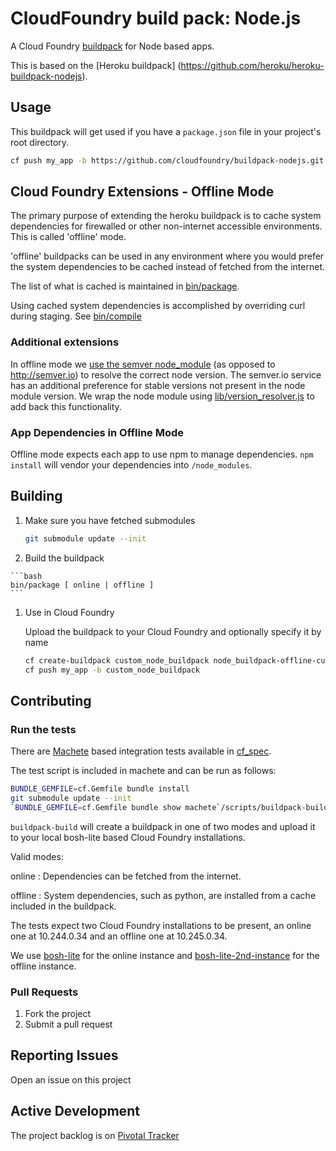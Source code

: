 # CloudFoundry build pack: Node.js

A Cloud Foundry [buildpack](http://docs.cloudfoundry.org/buildpacks/) for Node based apps.

This is based on the [Heroku buildpack] (https://github.com/heroku/heroku-buildpack-nodejs).

## Usage

This buildpack will get used if you have a `package.json` file in your project's root directory.

```bash
cf push my_app -b https://github.com/cloudfoundry/buildpack-nodejs.git
```

## Cloud Foundry Extensions - Offline Mode

The primary purpose of extending the heroku buildpack is to cache system dependencies for firewalled or other non-internet accessible environments. This is called 'offline' mode.

'offline' buildpacks can be used in any environment where you would prefer the system dependencies to be cached instead of fetched from the internet.

The list of what is cached is maintained in [bin/package](bin/package).

Using cached system dependencies is accomplished by overriding curl during staging. See [bin/compile](bin/compile#L14-18)

### Additional extensions
In offline mode we [use the semver node_module](bin/compile#L30-32) (as opposed to http://semver.io) to resolve the correct node version. The semver.io service has an additional preference for stable versions not present in the node module version. We wrap the node module using [lib/version_resolver.js](lib/version_resolver.js) to add back this functionality.

### App Dependencies in Offline Mode
Offline mode expects each app to use npm to manage dependencies. `npm install` will vendor your dependencies into `/node_modules`. 

## Building
1. Make sure you have fetched submodules

    ```bash
    git submodule update --init
    ```

  1. Build the buildpack

    ```bash
    bin/package [ online | offline ]
    ```

  1. Use in Cloud Foundry

      Upload the buildpack to your Cloud Foundry and optionally specify it by name

      ```bash
      cf create-buildpack custom_node_buildpack node_buildpack-offline-custom.zip 1
      cf push my_app -b custom_node_buildpack
      ```

## Contributing

### Run the tests

There are [Machete](https://github.com/pivotal-cf-experimental/machete) based integration tests available in [cf_spec](cf_spec).

The test script is included in machete and can be run as follows:

```bash
BUNDLE_GEMFILE=cf.Gemfile bundle install
git submodule update --init
`BUNDLE_GEMFILE=cf.Gemfile bundle show machete`/scripts/buildpack-build [mode]
```

`buildpack-build` will create a buildpack in one of two modes and upload it to your local bosh-lite based Cloud Foundry installations.

Valid modes:

online : Dependencies can be fetched from the internet.

offline : System dependencies, such as python, are installed from a cache included in the buildpack.

The tests expect two Cloud Foundry installations to be present, an online one at 10.244.0.34 and an offline one at 10.245.0.34.

We use [bosh-lite](https://github.com/cloudfoundry/bosh-lite) for the online instance and [bosh-lite-2nd-instance](https://github.com/cf-buildpacks/bosh-lite-2nd-instance) for the offline instance.

### Pull Requests

1. Fork the project
1. Submit a pull request

## Reporting Issues

Open an issue on this project

## Active Development

The project backlog is on [Pivotal Tracker](https://www.pivotaltracker.com/projects/1042066)
